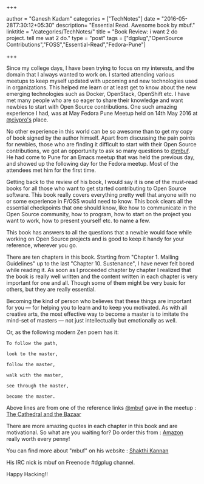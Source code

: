 +++

author = "Ganesh Kadam"
categories = ["TechNotes"]
date = "2016-05-28T7:30:12+05:30"
description= "Essential Read. Awesome book by mbuf."
linktitle = "/categories/TechNotes/"
title = "Book Review: i want 2 do project. tell me wat 2 do."
type = "post"
tags = ["dgplug","OpenSource Contributions","FOSS","Essential-Read","Fedora-Pune"]

+++

Since my college days, I have been trying to focus on my interests,
and the domain that I always wanted to work on. I started attending
various meetups to keep myself updated with upcoming and new
technologies used in organizations. This helped me learn or at least
get to know about the new emerging technologies such as Docker,
OpenStack, OpenShift etc. I have met many people who are so eager to
share their knowledge and want newbies to start with Open Source
contributions. One such amazing experience I had, was at May Fedora
Pune Meetup held on 14th May 2016 at
[@ciypro's](https://twitter.com/ciypro) place.

No other experience in this world can be so awesome than to get my copy
of book signed by the author himself. Apart from discussing the pain
points for newbies, those who are finding it difficult to start with
their Open Source contributions, we got an opportunity to ask so many
questions to [@mbuf](https://twitter.com/shakthimaan). He had come to
Pune for an Emacs meetup that was held the previous day, and showed up
the following day for the Fedora meetup. Most of the attendees met him
for the first time.

Getting back to the review of his book, I would say it is one of the
must-read books for all those who want to get started contributing to
Open Source software. This book really covers everything pretty well
that anyone with no or some experience in F/OSS would need to
know. This book clears all the essential checkpoints that one should
know, like how to communicate in the Open Source community, how to
program, how to start on the project you want to work, how to present
yourself etc. to name a few.

This book has answers to all the questions that a newbie would face
while working on Open Source projects and is good to keep it handy for
your reference, wherever you go.

There are ten chapters in this book. Starting from "Chapter 1. Mailing
Guidelines" up to the last "Chapter 10. Sustenance", I have never felt
bored while reading it. As soon as I proceeded chapter by chapter I
realized that the book is really well written and the content written
in each chapter is very important for one and all. Though some of them
might be very basic for others, but they are really essential.

Becoming the kind of person who believes that these things are
important for you — for helping you to learn and to keep you
motivated. As with all creative arts, the most effective way to become
a master is to imitate the mind-set of masters — not just
intellectually but emotionally as well.

Or, as the following modern Zen poem has it:

```
To follow the path,

look to the master,

follow the master,

walk with the master,

see through the master,

become the master.

```
Above lines are from one of the reference links
[@mbuf](https://twitter.com/shakthimaan) gave in the meetup :
[The Cathedral and the Bazaar](http://www.catb.org/~esr/faqs/hacker-howto.html)

There are more amazing quotes in each chapter in this book and are
motivational. So what are you waiting for? Do order this from :
[Amazon](http://www.amazon.in/want-project-tell-wat-do/dp/9351741877)
really worth every penny!

You can find more about "mbuf" on his website :
[Shakthi Kannan](http://shakthimaan.com/)

His IRC nick is mbuf on Freenode \#dgplug channel.

Happy Hacking!!
